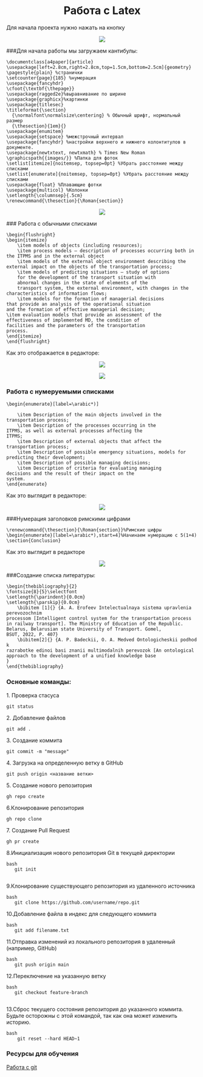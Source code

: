 <h1 align="center"> Работа с Latex</h1>
Для начала проекта нужно нажать на кнопку
<p  align="center"><img src="images/First.png" ></p>

###Для начала работы мы загружаем кантибулы:
```
\documentclass[a4paper]{article}
\usepackage[left=2.8cm,right=2.8cm,top=1.5cm,bottom=2.5cm]{geometry}
\pagestyle{plain} %странички
\setcounter{page}{185} %нумерация
\usepackage{fancyhdr}
\cfoot{\textbf{\thepage}}
\usepackage{ragged2e}%выравнивание по ширине
\usepackage{graphicx}%картинки
\usepackage{titlesec}
\titleformat{\section}
  {\normalfont\normalsize\centering} % Обычный шрифт, нормальный размер
  {\thesection}{1em}{}
\usepackage{enumitem}
\usepackage{setspace} %межстрочный интервал
\usepackage{fancyhdr} %настройки верхнего и нижнего колонтитулов в документе.
\usepackage{newtxtext, newtxmath} % Times New Roman
\graphicspath{{images/}} %Папка для фоток
\setlist[itemize]{noitemsep, topsep=0pt} %Убрать расстояние между списками
\setlist[enumerate]{noitemsep, topsep=0pt} %Убрать расстояние между списками
\usepackage{float} %Плавающие фотки
\usepackage{multicol} %Колонки
\setlength{\columnsep}{.5cm}
\renewcommand{\thesection}{\Roman{section}}

```
<p align="center"><img src="images/Second.png"></p>
### Работа c обычными списками

```
\begin{flushright}
\begin{itemize}
    \item models of objects (including resources);
    \item process models — description of processes occurring both in the ITPMS and in the external object
    \item models of the external object environment describing the external impact on the objects of the transportation process;
    \item models of predicting situations — study of options
    for the development of the transport situation with
    abnormal changes in the state of elements of the
    transport system, the external environment, with changes in the characteristics of information flows;
    \item models for the formation of managerial decisions
that provide an analysis of the operational situation
and the formation of effective managerial decision;
\item evaluation models that provide an assessment of the
effectiveness of implemented MD, the condition of
facilities and the parameters of the transportation
process.
\end{itemize}
\end{flushright}
```
Как это отображается в редакторе:
<p align="center"><img src="images/Third.png"></p>
<p align="center"><img src="images/Third.1.png"></p>

### Работа с нумеруемыми списками
```
\begin{enumerate}[label=\arabic*)]

    \item Description of the main objects involved in the
transportation process;
    \item Description of the processes occurring in the
ITPMS, as well as external processes affecting the
ITPMS;
    \item Description of external objects that affect the transportation process;
    \item Description of possible emergency situations, models for predicting their development;
    \item Description of possible managing decisions;
    \item Description of criteria for evaluating managing
decisions and the result of their impact on the
system.
\end{enumerate}
```
Как это выглядит в редакторе:
<p align="center"><img src="images/Fourth.png"></p>

###Нумерация заголовков римскими цифрами
```
\renewcommand{\thesection}{\Roman{section}}%Римские цифры
\begin{enumerate}[label=\arabic*),start=4]%Начинаем нумерацию с 5(1+4)
\section{Conclusion}   
```
Как это выглядит в редакторе

 <p  align="center"><img src="images/Fiveth.png" ></p>

###Создание списка литературы:
```
\begin{thebibliography}{2}
\fontsize{8}{5}\selectfont
\setlength{\parindent}{0.0cm}
\setlength{\parskip}{0.0cm}
    \bibitem [1]{} {A. A. Erofeev Intelectualnaya sistema upravlenia perevozochnim
processom [Intelligent control system for the transportation process in railway transport]. The Ministry of Education of the Republic. Belarus, Belarusian state University of Transport. Gomel,
BSUT, 2022, P. 407}
    \bibitem[2]{} {A. P. Badeckii, O. A. Medved Ontologicheskii podhod k
razrabotke edinoi basi znanii multimodalnih perevozok [An ontological approach to the development of a unified knowledge base
}
\end{thebibliography}
```
 
 ### Основные команды:

<p>1. Проверка стасуса</p>

 ```
 git status
 ```
<p>2. Добавление файлов</p>

```
git add .
```
<p>3. Создание коммита</p>

```
git commit -m "message"
```
<p>4. Загрузка на определенную ветку в GitHub</p>

```
git push origin <название ветки>
```
<p>5. Создание нового репозитория<p>
  
```
gh repo create
```
<p>6.Клонирование репозитория</p>

```
gh repo clone
```
<p>7. Создание Pull Request</p>

```
gh pr create
```
<p>8.Инициализация нового репозитория Git в текущей директории</p>

```
bash
   git init
   
```

<p>9.Клонирование существующего репозитория из удаленного источника</p>

```
bash
   git clone https://github.com/username/repo.git
```

<p>10.Добавление файла в индекс для следующего коммита</p>

```
bash
   git add filename.txt
```

<p>11.Отправка изменений из локального репозитория в удаленный (например, GitHub)</p>

```
bash
   git push origin main
```

<p>12.Переключение на указанную ветку</p>

```
bash
   git checkout feature-branch
   
```

<p>13.Сброс текущего состояния репозитория до указанного коммита. Будьте осторожны с этой командой, так как она может изменить историю.</p>

```
bash
    git reset --hard HEAD~1
```

### Ресурсы для обучения
<a href="https://habr.com/ru/articles/541258/">Работа с git</a>
